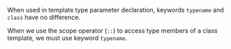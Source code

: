When used in template type parameter declaration, keywords `typename` and `class` have no difference. 

When we use the scope operator (`::`) to access type members of a class template, we must use keyword `typename`.
